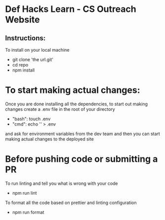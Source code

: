 # Def Hacks Learn - CS Outreach Website

## Instructions:

To install on your local machine

- git clone 'the url.git'
- cd repo
- npm install

# To start making actual changes:

Once you are done installing all the dependencies, to start out making changes create a .env file in the root of your directory

- "bash": touch .env
- "cmd": echo '' > .env

and ask for environment variables from the dev team and then you can start making actual changes to the deployed site

# Before pushing code or submitting a PR

To run linting and tell you what is wrong with your code

- npm run lint

To format all the code based on prettier and linting configuration

- npm run format
